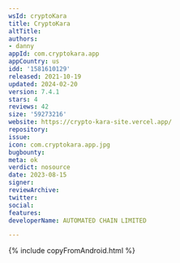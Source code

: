 ```yaml
---
wsId: cryptoKara
title: CryptoKara
altTitle: 
authors:
- danny
appId: com.cryptokara.app
appCountry: us
idd: '1581610129'
released: 2021-10-19
updated: 2024-02-20
version: 7.4.1
stars: 4
reviews: 42
size: '59273216'
website: https://crypto-kara-site.vercel.app/
repository: 
issue: 
icon: com.cryptokara.app.jpg
bugbounty: 
meta: ok
verdict: nosource
date: 2023-08-15
signer: 
reviewArchive: 
twitter: 
social: 
features: 
developerName: AUTOMATED CHAIN LIMITED

---
```


{% include copyFromAndroid.html %}
